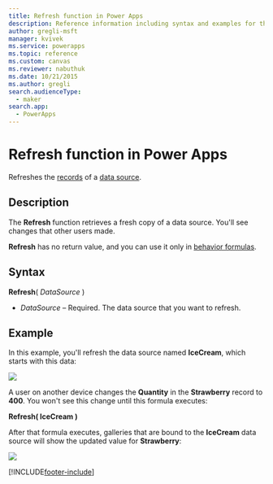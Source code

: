 ```yaml
---
title: Refresh function in Power Apps
description: Reference information including syntax and examples for the Refresh function in Power Apps.
author: gregli-msft
manager: kvivek
ms.service: powerapps
ms.topic: reference
ms.custom: canvas
ms.reviewer: nabuthuk
ms.date: 10/21/2015
ms.author: gregli
search.audienceType: 
  - maker
search.app: 
  - PowerApps
---
```

# Refresh function in Power Apps
Refreshes the [records](../working-with-tables.md#records) of a [data source](../working-with-data-sources.md).

## Description
The **Refresh** function retrieves a fresh copy of a data source.  You'll see changes that other users made.

**Refresh** has no return value, and you can use it only in [behavior formulas](../working-with-formulas-in-depth.md).

## Syntax
**Refresh**( *DataSource* )

* *DataSource* – Required. The data source that you want to refresh.

## Example
In this example, you'll refresh the data source named **IceCream**, which starts with this data:

![](media/function-refresh/icecream.png)

A user on another device changes the **Quantity** in the **Strawberry** record to **400**.  You won't see this change until this formula executes:

**Refresh( IceCream )**

After that formula executes, galleries that are bound to the **IceCream** data source will show the updated value for **Strawberry**:

![](media/function-refresh/icecream-after.png)



[!INCLUDE[footer-include](../../../includes/footer-banner.md)]